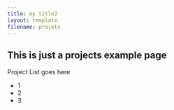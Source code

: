 ```yaml
---
title: my title2
layout: template
filename: projets
--- 
```


## This is just a projects example page

Project List goes here

* 1
* 2
* 3
